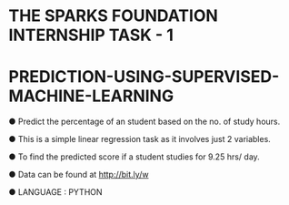 # THE SPARKS FOUNDATION INTERNSHIP TASK - 1

# PREDICTION-USING-SUPERVISED-MACHINE-LEARNING

● Predict the percentage of an student based on the no. of study hours.

● This is a simple linear regression task as it involves just 2 variables.

● To find the predicted score if a student studies for 9.25 hrs/ day.

● Data can be found at http://bit.ly/w

● LANGUAGE : PYTHON

